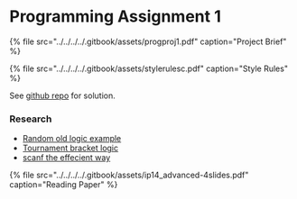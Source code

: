 # Programming Assignment 1

{% file src="../../../../.gitbook/assets/progproj1.pdf" caption="Project Brief" %}

{% file src="../../../../.gitbook/assets/stylerulesc.pdf" caption="Style Rules" %}

See [github repo](https://github.com/AdnanTech/UniversityOfSussex/tree/master/FoundationProgramming/ProgrammingAssignmentOne) for solution.

### Research

* [Random old logic example](https://cboard.cprogramming.com/cplusplus-programming/108295-table-tennis-scoring-system.html)
* [Tournament bracket logic](https://stackoverflow.com/questions/6071563/algorithms-for-tournament-brackets-ncaa-etc)
* [scanf the effecient way](https://stackoverflow.com/questions/30065675/what-does-scanf-nc-mean)

{% file src="../../../../.gitbook/assets/ip14\_advanced-4slides.pdf" caption="Reading Paper" %}

